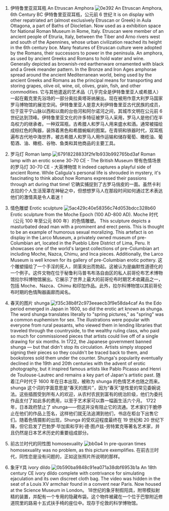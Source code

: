1. 伊特鲁里亚双耳瓶 An Etruscan Amphora
![0e392](https://github.com/user-attachments/assets/5abe375a-b81e-43df-8dd7-113d602b7795)
An Etruscan Amphora, 6th Century BC
伊特鲁里亚双耳瓶，公元前 6 世纪
It is on display with other repatriated art (almost exclusively Etruscan or Greek) in Aula Ottagona, a part of Baths of Diocletian. Now used as a exhibition space for National Roman Museum in Rome, Italy. Etruscan were member of an ancient people of Etruria, Italy, between the Tiber and Arno rivers west and south of the Apennines, whose urban civilization reached its height in the 6th century bce. Many features of Etruscan culture were adopted by the Romans, their successors to power in the peninsula. An amphora, as used by ancient Greeks and Romans to hold water and wine. Generally depicted as brownish-red earthenware ornamented with black and a Greek meander pattern. In the Bronze and Iron Ages amphorae spread around the ancient Mediterranean world, being used by the ancient Greeks and Romans as the principal means for transporting and storing grapes, olive oil, wine, oil, olives, grain, fish, and other commodities.
它与其他遣返的艺术品（几乎完全是伊特鲁里亚人或希腊人）一起在戴克里先浴场的一部分奥拉奥塔哥纳展出。现在被用作意大利罗马国家罗马博物馆的展览空间。伊特鲁里亚人是意大利伊特鲁里亚古代民族的成员，位于亚平宁山脉以西和以南的台伯河和阿尔诺河之间，其城市文明在公元前 6 世纪达到顶峰。伊特鲁里亚文化的许多特征被罗马人采用，罗马人是他们在半岛权力的继承者。一种双耳瓶，古希腊人和罗马人用来盛水和酒。通常被描绘成棕红色的陶器，装饰着黑色和希腊蜿蜒的图案。在青铜和铁器时代，双耳瓶遍布古代地中海世界，被古希腊人和罗马人用作运输和储存葡萄、橄榄油、葡萄酒、油、橄榄、谷物、鱼类和其他商品的主要工具。

2. 罗马灯 Roman lamp
![67918228833f2fe1b933b992765bd3af](https://github.com/user-attachments/assets/98a7eb5e-7a0c-431e-a1c9-2017a19e392f)
Roman lamp with an erotic scene 30-70 CE - The British Museum
带有色情场景的罗马灯 30-70 CE - 大英博物馆
 It indeed captures a playful side of ancient Rome. While Caligula's personal life is shrouded in mystery, it's fascinating to think about how Romans expressed their passions through art during that time!
它确实捕捉到了古罗马俏皮的一面。虽然卡利古拉的个人生活笼罩在神秘之中，但想想罗马人在那段时间如何通过艺术表达他们的激情真是令人着迷！

3. 情色雕塑 Erotic sculpture
![5ac429c40e58356c74d053bdcc328b60](https://github.com/user-attachments/assets/3bd50b1f-b58c-452e-a7d2-7e3f12fe5222)
Erotic sculpture from the Moche Epoch (100 AD-800 AD).
Moche 时代（公元 100 年至公元 800 年）的色情雕塑。
This sculpture depicts a masturbated dead man with a prominent and erect penis. This is thought to be an example of humorous sexual moralizing. This artefact is on display in the Larco Museum, a privately owned museum of pre-Columbian art, located in the Pueblo Libre District of Lima, Peru. It showcases one of the world's largest collections of pre-Columbian art including Moche, Nazca, Chimu, and Inca pieces. Additionally, the Larco Museum is well known for its gallery of pre-Columbian erotic pottery.
这个雕塑描绘了一个手淫的死人，阴茎突出而勃起。这被认为是幽默性道德化的一个例子。这件文物在位于秘鲁利马普韦布洛自由区的私人前哥伦布艺术博物馆拉尔科博物馆展出。它展示了世界上最大的前哥伦布时期艺术收藏品之一，包括 Moche、Nazca、Chimu 和印加作品。此外，拉尔科博物馆以其前哥伦布时期的色情陶器画廊而闻名。

4. 春天的图片 shunga
![f35c38b8f2c973eeaecb3f9e58da4caf](https://github.com/user-attachments/assets/ff47ccc7-e9c6-4068-bffd-06ffd691543f)
As the Edo period emerged in Japan in 1600, so did the erotic art known as shunga. The word shunga translates literally to "spring pictures," as "spring" was a common euphemism for sex. The illustrations were popular with everyone from rural peasants, who viewed them in lending libraries that traveled through the countryside, to the wealthy ruling class, who paid so much for commissioned pieces that artists could live off of a single drawing for six months.
In 1722, the Japanese government banned shunga — but that didn't stop its circulation. Artists simply stopped signing their pieces so they couldn't be traced back to them, and bookstores sold them under the counter. Shunga's popularity eventually declined in the 19th and 20th centuries with the advent of erotic photography, but it inspired famous artists like Pablo Picasso and Henri de Toulouse-Lautrec and remains a key part of Japan's artistic past.
随着江户时代于 1600 年在日本出现，被称为 shunga 的色情艺术也随之而来。shunga 这个词的字面意思是“春天的图片”，因为“春天”是性爱的常见委婉说法。这些插图受到所有人的欢迎，从农村农民到富有的统治阶级，他们为委托作品支付了如此多的费用，以至于艺术家可以靠一幅画生活六个月。
1722 年，日本政府禁止了 shunga——但这并没有阻止它的流通。艺术家们干脆停止在他们的作品上签名，这样他们就无法追溯到他们，书店在柜台下出售它们。随着色情摄影的出现，Shunga 的受欢迎程度最终在 19 世纪和 20 世纪下降，但它启发了巴勃罗·毕加索和亨利·德·图卢兹-劳特累克等著名艺术家，并且仍然是日本艺术历史的重要组成部分。

5. 前古兰时代的同性图 homosexuality
![bb0a4](https://github.com/user-attachments/assets/b2397bb0-29ef-48a6-86e1-fafdcbac0f97)
In pre-quoran times homosexuality was no problem, as this picture exemplifies.
在前古兰时代，同性恋是没有问题的，正如这张照片所说明的那样。

6. 象牙Y具 ivory dildo
![0b590ba9848c91ea071a38dbf6953b1a](https://github.com/user-attachments/assets/745913a6-3d25-46c8-b6ab-1f7b67b2736d)
An 18th century CE ivory dildo complete with contrivance for simulating ejaculation and its own discreet cloth bag. The video was hidden in the seat of a Louis XV armchair found in a convent near Paris. Now housed at the Science Museum in London。
18世纪的象牙制假阳具，附带模拟射精的装置，并配有一个专用的隐藏布袋。这个物件被藏在一个位于巴黎附近修道院里的路易十五式扶手椅的座位中。现存于伦敦的科学博物馆。


